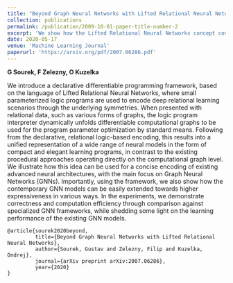 ```yaml
---
title: "Beyond Graph Neural Networks with Lifted Relational Neural Networks"
collection: publications
permalink: /publication/2009-10-01-paper-title-number-2
excerpt: 'We show how the Lifted Relational Neural Networks concept covers the Graph Neural Networks concept (and more)'
date: 2020-05-17
venue: 'Machine Learning Journal'
paperurl: 'https://arxiv.org/pdf/2007.06286.pdf'
---
```

**G Sourek, F Zelezny, O Kuzelka**

We introduce a declarative differentiable programming framework, based on the language of Lifted Relational Neural Networks, where small parameterized logic programs are used to encode deep relational learning scenarios through the underlying symmetries. When presented with relational data, such as various forms of graphs, the logic program interpreter dynamically unfolds differentiable computational graphs to be used for the program parameter optimization by standard means. Following from the declarative, relational logic-based encoding, this results into a unified representation of a wide range of neural models in the form of compact and elegant learning programs, in contrast to the existing procedural approaches operating directly on the computational graph level.
We illustrate how this idea can be used for a concise encoding of existing advanced neural architectures, with the main focus on Graph Neural Networks (GNNs). Importantly, using the framework, we also show how the contemporary GNN models can be easily extended towards higher expressiveness in various ways. In the experiments, we demonstrate correctness and computation efficiency through comparison against specialized GNN frameworks, while shedding some light on the learning performance of the existing GNN models.

```
@article{sourek2020beyond,
         title={Beyond Graph Neural Networks with Lifted Relational Neural Networks},
         author={Sourek, Gustav and Zelezny, Filip and Kuzelka, Ondrej},
         journal={arXiv preprint arXiv:2007.06286},
         year={2020}
}
```
